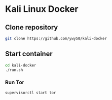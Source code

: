 # Kali Linux Docker

## Clone repository

```bash
git clone https://github.com/ywy50/kali-docker
```

## Start container

```bash
cd kali-docker
./run.sh
```

### Run Tor

```bash
supervisorctl start tor
```
